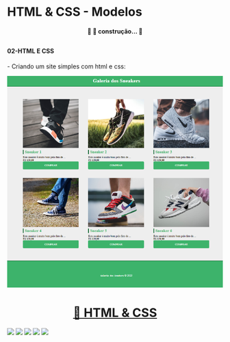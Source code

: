 # HTML & CSS - Modelos

<h4 align="center"> 
	🚧 🚀 construção...  🚧
  
</h4>

##
<h4>02-HTML E CSS</h4>
<p>- Criando um site simples com html e css: </p>
<img alt="site_02" title="site_2" src="https://raw.githubusercontent.com/jailcomfranssa/HTML-Modelos/main/layouts/site_02.png" width:5px; />

##

<h1 align="center">
    <a href="#">🔗 HTML & CSS</a>
</h1>



[<img src="https://img.shields.io/badge/twitter-%231DA1F2.svg?&style=for-the-badge&logo=twitter&logoColor=white" />](https://twitter.com/USERNAME) [<img src="https://img.shields.io/badge/medium-%2312100E.svg?&style=for-the-badge&logo=medium&logoColor=white" />](https://medium.com/USERNAME)  [<img src="https://img.shields.io/badge/linkedin-%230077B5.svg?&style=for-the-badge&logo=linkedin&logoColor=white" />](https://www.linkedin.com/in/USERNAME/) [<img src = "https://img.shields.io/badge/instagram-%23E4405F.svg?&style=for-the-badge&logo=instagram&logoColor=white">](https://www.instagram.com/USERNAME/) [<img src = "https://img.shields.io/badge/facebook-%231877F2.svg?&style=for-the-badge&logo=facebook&logoColor=white">](https://www.facebook.com/USERNAME)

